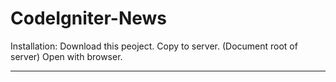 CodeIgniter-News
================

Installation:
	Download this peoject.
	Copy to server. (Document root of server)
	Open with browser.

-----------------------
